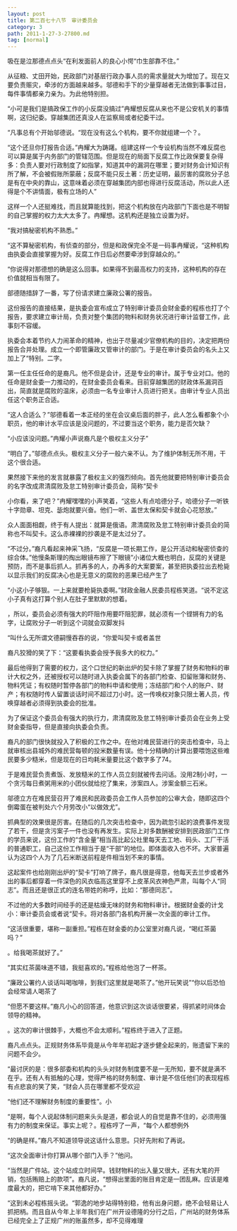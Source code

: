 ```yaml
---
layout: post
title: 第二百七十八节　审计委员会
category: 3
path: 2011-1-27-3-27800.md
tag: [normal]
---
```


吸在是泣那德点点头“在利发面前人的良心小愕“巾生部靠不住。”

从征粮、丈田开始，民政部门对基层行政办事人员的需求量就大为增加了。现在又要负责赈灾，牵涉的方面越来越多。邬德和手下的少量穿越者无法做到事事过目，每件事情都亲力亲为。为此他特别担。

“小可是我们是搞政保工作的小反腐没搞过”冉耀想反腐从来也不是公安机关的事情啊，这归纪委。穿越集团还真没人在监察局或者纪委干过。

“凡事总有个开始邬德说。“现在没有这么个机构，要不你就组建一个？。

“这个还旦你打报告合适。”冉耀大为踌躇。组建这样一个专设机构当然不难反腐也可以算是属于内务部门的管辖范围。但是现在的局面下反腐工作比政保要复杂得多：负责人要对行政制度了如指掌，知道其中的漏洞在哪里；要对财务会计知识有所了解，不会被假账所蒙蔽；反腐不能只反土著：历史证明，最厉害的腐败分子总是有在中央的靠山，这意味着必须在穿越集团内部也得进行反腐活动，所以此人还得是个不讲情面，极有立场的人”

这样一个人还挺难找，而且就算能找到，把这个机构放在内政部门下面也是不明智的自己掌握的权力太大太多了。冉耀想。这机构还是独立设置为好。

“我对搞秘密机构不熟悉。”

“这不算秘密机构，有侦查的部分，但是和政保完全不是一码事冉耀说，“这种机构由执委会直接掌握为好。反腐工作日后必然要牵涉到穿越众的。”

“你说得对那德想的确是这么回事。如果得不到最高权力的支持，这种机构的存在价值就相当有限了。

部德随措辞了一番，写了份请求建立廉政公署的报告。

这份报告的直接结果，是执委会宣布成立了特别审计委员会财金委的程栋也打了个报告，要求建立审计局，负责对整个集团的物料和财务状况进行审计监督工作，此事刻不容缓。

执委会本着节约人力闹革命的精神，也出于尽量减少官僚机构的目的，决定把两份报告合并处理。成立一个即管廉政又管审计的部门。于是在审计委员会的名头上又加上了“特别。二字。

第一任主任任命的是裔凡。他不但是会计，还是专业的审计。属于专业对口。他的任命是财金委一力推动的，在财金委员会看来。目前穿越集团的财政体系漏洞百出，简直就是腐败的温床，必须由一名专业审计人员进行把关。由审计专业人员出任这个职务正合适。

“这人合适么？”邬德看着一本正经的坐在会议桌后面的胖子，此人怎么看都象个小职员，他的审计水平应该是没问题的，不过要当这个职务，能力是否欠缺？

“小应该没问题。”冉耀小声说裔凡是个极权主义分子”

“明白了。”邬德点点头。极权主义分子一般六亲不认。为了维护体制无所不用，干这个很合适。

果然接下来他的发言就暴露了极权主义的强烈倾向。首先他就要把特别审计委员会的名字改成肃清腐败及怠工特别审计委员会，简称“契卡

小你看，来了吧？”冉耀嘿嘿的小声笑着，“这些人有点哈德分子，哈德分子一听铁十字勋章、坦克、毖炮就要兴奋。他们一听、盖世太保和契卡就会心花怒放。”

众人面面相觑，终于有人提出：就算是俄语。肃清腐败及怠工特别审计委员会的简称也不叫契卡。这么赤裸裸的抄袭是不是太过分了。

“不过分。”裔凡看起来神采飞扬，“反腐是一项长期工作，是公开活动和秘密侦查的综合体。”他慢条斯理的掏出眼镜布擦了下眼镜”小诸位大概也明白，反腐的关键是预防，而不是事后抓人。抓再多的人，办再多的大案要案，甚至把执委拉出去枪毙以显示我们的反腐决心也是无意义的腐败的恶果已经产生了

“小这小子够狠。一上来就要枪毙执委啊。”财政金融人民委员程栋笑道。“说不定这小子真有这打算个别人在肚子里默默的想着。

，所以，委员会必须有强大的吓阻作用要吓阻犯罪，就必须有一个铿锵有力的名字，让腐败分子一听到这个词就会双脚发抖

“叫什么无所谓文德嗣慢吞吞的说，“你爱叫契卡或者盖世

裔凡狡猾的笑了下：“这要看执委会授予我多大的权力。”

最后他得到了需要的权力，这个口世纪的新出炉的契卡除了掌握了财务和物料的审计大权之外，还被授权可以随时进入执委会属下的各部门检查、扣留账簿和财务、物料凭证；有权随时暂停各部门的物料申请和使用；冻结部门和个人的账户、财产；有权随时传人留置谈话时间不超过刀小时。这一传唤权对象只限土著人员，传唤穿越者必须得到执委会的批准。

为了保证这个委员会有强大的执行力，肃清腐败及怠工特别审计委员会在业务上受财金委指导，但是直接向执委会负责。

裔凡的部门很快就投入了积极的工作之中。在他对难民营进行的突击检查中，马上就审核出县城外的难民营每顿的投米数量有误。他十分精确的计算出要喂饱这些难民要多少糙米，但是现在的日均耗米量要比这个数字多了74。

于是难民营负责煮饭、发放糙米的工作人员立刻就被传去问话。没用2制小时，一个贪污每日煮粥用米的小团伙就给挖了集来，涉案四人。涉案金额三石米。

邬德立方在难民营召开了难民和民政委员会工作人员参加的公审大会，随即这四个倒霉蛋在被判处六个月劳改小“以做效尤”。

抓典型的效果很是厉害。在随后的几次突击检查中，因为疏忽引起的浪费事件发现了若干，但是贪污案子一件也没有再发生。实际上对多数酬被安排到民政部门工作的学员来说，这份工作的“含金量”相当高比起公社里每天去工地、码头、工厂干活的普通职工，自己这份工作相当于是“干部”的地位。即体面收入也不坏。大家普遍认为这四个人为了几石米断送前程是件相当划不来的事情。

这起案件也给刚刚出炉的“契卡”打响了牌子，裔凡很是得意，他每天去兰步或者外出的事后都穿着一件深色的风衣临高这里穿不上皮革风衣神色严肃，叫每个人“同志”。而且还是很正式的连名带姓的称呼，比如：“那德同志”。

不过他的大多数时间经手的还是枯燥无味的财务和物料审计。根据财金委的计戈小：审计委员会或者说“契卡。将对各部门各机构开展一次全面的审计工作。

“这活很重要，堪称一副重担。”程栋在财金委的办公室里对裔凡说，“喝红茶菌吗？”

。给我喝茶就好了。”

“其实红茶菌味道不错，我挺喜欢的。”程栋给他泡了一杯茶。

“廉政公署约人谈话叫喝咖啡，到我们这里就是喝茶了。”他开玩笑说”“你以后恐怕会经常请人喝茶了

“但愿不要这样。”裔凡小心的回答道，他意识到这次谈话很要紧，得抓紧时间体会领导的精神。

。这次的审计很棘手，大概也不会太顺利。”程栋终于进入了正题。

裔凡点点头。正规财务体系毕竟是从今年年初起才逐步健全起来的，账遗留下来的问题不会少。

“最讨厌的是：很多部委和机构的头头对财务制度要不是一无所知，要不就是满不在乎。还有人有抵触的心理，觉得严格的财务制度、审计是不信任他们的表现程栋有点悲哀的笑了笑，“财会人员在哪里都不受欢迎

“他们还不理解财务制度的重要性”。小

“是啊，每个人说起体制问题来头头是道，都会说人的自觉是靠不住的，必须用强有力的制度来保证。事实上呢？。程栋哼了一声，“每个人都想例外

“的确是样。”裔凡不知道领导说这话什么意思。只好先附和了再说。

“这次全面审计你打算从哪个部门入手？”他问。

“当然是广件站。这个站成立时间早。钱财物料的出入量又很大，还有大笔的开销，包括贿赔上的款项”。裔凡说，“想得出里面的账目肯定是一团乱麻。应该是难度最大的，把它啃下来其他都好办。”

“这到未必程栋摇头说。“郭逸的地步站得特别稳，他有出身问题，绝不会轻易让人抓把柄。而且自从今年上半年我们在广州开设德隆的分行之后，广州站的财务体系已经完全上了正规广州的账虽然多，却不见得难理